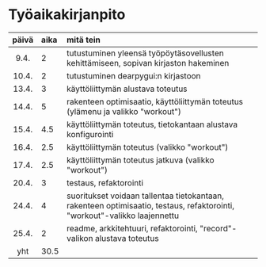 # Työaikakirjanpito

| päivä | aika | mitä tein  |
| :----:|:-----| :-----|
| 9.4. | 2    | tutustuminen yleensä työpöytäsovellusten kehittämiseen, sopivan kirjaston hakeminen |
| 10.4. | 2    | tutustuminen dearpygui:n kirjastoon |
| 13.4. | 3    | käyttöliittymän alustava toteutus |
| 14.4. | 5    | rakenteen optimisaatio, käyttöliittymän toteutus (ylämenu ja valikko "workout") |
| 15.4. | 4.5    | käyttöliittymän toteutus, tietokantaan alustava konfigurointi |
| 16.4. | 2.5    | käyttöliittymän toteutus (valikko "workout") |
| 17.4. | 2.5    | käyttöliittymän toteutus jatkuva (valikko "workout") |
| 20.4. | 3    | testaus, refaktorointi |
| 24.4. | 4    | suoritukset voidaan tallentaa tietokantaan, rakenteen optimisaatio, testaus, refaktorointi, "workout"-valikko laajennettu |
| 25.4. | 2    | readme, arkkitehtuuri, refaktorointi, "record"-valikon alustava toteutus |
| yht | 30.5  |